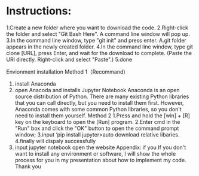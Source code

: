 # Instructions: 
1.Create a new folder where you want to download the code.
2.Right-click the folder and select "Git Bash Here". A command line window will pop up.
3.In the command line window, type "git init" and press enter. A.git folder appears in the newly created folder.
4.In the command line window, type git clone [URL], press Enter, and wait for the download to complete. (Paste the URl directly. Right-click and select "Paste".)
5.done

Envionment installation
Method 1（Recommand）
1. install Anaconda 
3. open Anacoda and installs Jupyter Notebook
Anaconda is an open source distribution of Python. There are many existing Python libraries that you can call directly, but you need to install them first. However, Anaconda comes with some common Python libraries, so you don't need to install them yourself.
Method 2
1.Press and hold the [win] + [R] key on the keyboard to open the [Run] program.
2.Enter cmd in the "Run" box and click the "OK" button to open the command prompt window;
3.input ‘pip install jupyter>auto download relative libaries.
4.finally will dispaly successfully
5. input jupyter notebook open the website
Appendix:
if you If you don't want to install any environment or software, I will show the whole process for you in my presentation about how to implement my code.
Thank you
